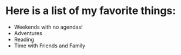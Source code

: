 # Here is a list of my favorite things:
- Weekends with no agendas!
- Adventures
- Reading
- Time with Friends and Family
